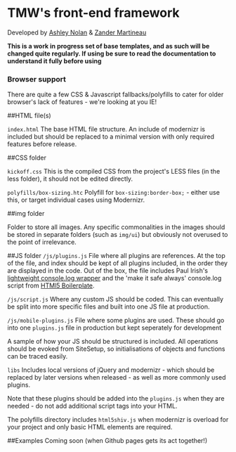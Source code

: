 # TMW's front-end framework

Developed by [Ashley Nolan](https://github.com/dragongraphics) & [Zander Martineau](https://github.com/mrmartineau)

**This is a work in progress set of base templates, and as such will be changed quite regularly.  If using be sure to read the documentation to understand it fully before using**

### Browser support
There are quite a few CSS & Javascript fallbacks/polyfills to cater for older browser's lack of features - we're looking at you IE!

##HTML file(s)

`index.html` The base HTML file structure.  An include of modernizr is included but should be replaced to a minimal version with only required features before release.


##CSS folder

`kickoff.css` This is the compiled CSS from the project's LESS files (in the less folder), it should not be edited directly.

`polyfills/box-sizing.htc` Polyfill for `box-sizing:border-box;` - either use this, or target individual cases using Modernizr.

##img folder

Folder to store all images. Any specific commonalities in the images should be stored in separate folders (such as `img/ui`) but obviously not overused to the point of irrelevance.

##JS folder
`/js/plugins.js` File where all plugins are references.
At the top of the file, and index should be kept of all plugins included, in the order they are displayed in the code.
Out of the box, the file includes Paul Irish's [lightweight console.log wrapper](http://paulirish.com/2009/log-a-lightweight-wrapper-for-consolelog/) and the 'make it safe always' console.log script from [HTMl5 Boilerplate](http://html5boilerplate.com/).

`/js/script.js` Where any custom JS should be coded.
This can eventually be split into more specific files and built into one JS file at production.


`/js/mobile-plugins.js` File where some plugins are used. These should go into one `plugins.js` file in production but kept seperately for development

A sample of how your JS should be structured is included.  All operations should be evoked from SiteSetup, so initialisations of objects and functions can be traced easily.

`libs` Includes local versions of jQuery and modernizr - which should be replaced by later versions when released - as well as more commonly used plugins.

Note that these plugins should be added into the `plugins.js` when they are needed - do not add additional script tags into your HTML.

The polyfills directory includes `html5shiv.js` when modernizr is overload for your project and only basic HTML elements are required.

##Examples
Coming soon (when Github pages gets its act together!)